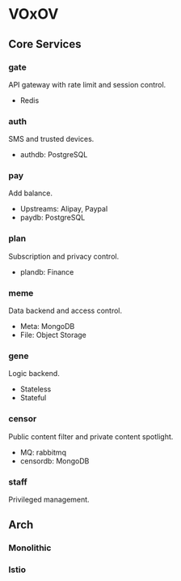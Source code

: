 # VOxOV

## Core Services

### gate

API gateway with rate limit and session control.

- Redis

### auth

SMS and trusted devices.

- authdb: PostgreSQL

### pay

Add balance.

- Upstreams: Alipay, Paypal
- paydb: PostgreSQL

### plan

Subscription and privacy control.

- plandb: Finance

### meme

Data backend and access control.

- Meta: MongoDB
- File: Object Storage

### gene

Logic backend.

- Stateless
- Stateful

### censor

Public content filter and private content spotlight.

- MQ: rabbitmq
- censordb: MongoDB

### staff

Privileged management.

## Arch

### Monolithic

### Istio
